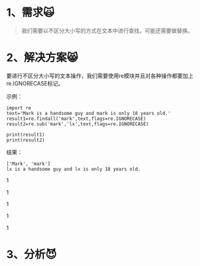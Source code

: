 # 1、需求🙀

> 我们需要以不区分大小写的方式在文本中进行查找，可能还需要做替换。

# 2、解决方案😸

要进行不区分大小写的文本操作，我们需要使用re模块并且对各种操作都要加上re.IGNORECASE标记。

示例：

```
import re
text='Mark is a handsome guy and mark is only 18 years old.'
result1=re.findall('mark',text,flags=re.IGNORECASE)
result2=re.sub('mark','lx',text,flags=re.IGNORECASE)

print(result1)
print(result2)
```

结果：

```
['Mark', 'mark']
lx is a handsome guy and lx is only 18 years old.
```

1

1

1

1

1

# 3、分析😈



